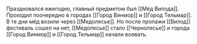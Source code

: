 Праздновался ежегодно, главный предметом был [[Мёд Вилода]]. Проходил поочередно в городах [[Город Винмор]] и [[Город Тельмар]]. В те дни мёд возили через [[Медолесье]]. Но после пропажи [[Вилод]] фестиваль сошел на нет, [[Медолесье]] стало [[Чернолесье]] и города [[Город Винмор]] и [[Город Тельмар]] начали воевать.